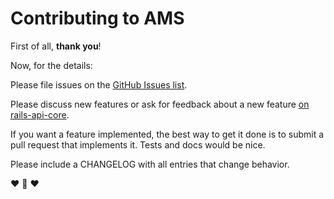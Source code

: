 Contributing to AMS
===================

First of all, **thank you**!

Now, for the details:

Please file issues on the [GitHub Issues
list](https://github.com/rails-api/active_model_serializers/issues).

Please discuss new features or ask for feedback about a new feature [on
rails-api-core](https://groups.google.com/forum/#!forum/rails-api-core).

If you want a feature implemented, the best way to get it done is to submit a
pull request that implements it. Tests and docs would be nice.

Please include a CHANGELOG with all entries that change behavior.

:heart: :sparkling_heart: :heart:

